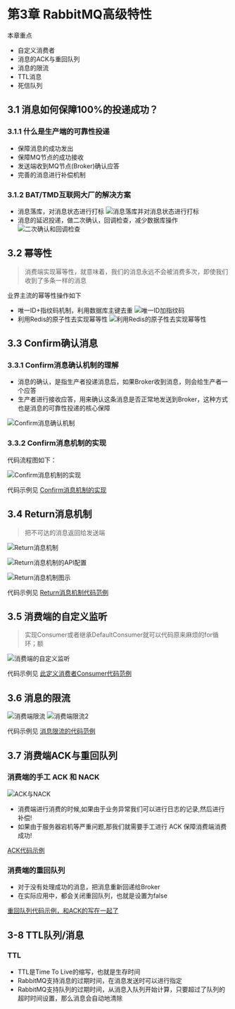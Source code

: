 # 第3章 RabbitMQ高级特性

本章重点

+ 自定义消费者
+ 消息的ACK与重回队列
+ 消息的限流
+ TTL消息
+ 死信队列

## 3.1 消息如何保障100%的投递成功？

### 3.1.1 什么是生产端的可靠性投递

+ 保障消息的成功发出
+ 保障MQ节点的成功接收
+ 发送端收到MQ节点(Broker)确认应答
+ 完善的消息进行补偿机制

### 3.1.2 BAT/TMD互联网大厂的解决方案

+ 消息落库，对消息状态进行打标
  ![消息落库并对消息状态进行打标](images/消息落库并对消息状态进行打标.png)
+ 消息的延迟投递，做二次确认，回调检查，减少数据库操作
  ![二次确认和回调检查](images/二次确认和回调检查.png)

## 3.2 幂等性

> 消费端实现幂等性，就意味着，我们的消息永远不会被消费多次，即使我们收到了多条一样的消息

业界主流的幂等性操作如下

+ 唯一ID+指纹码机制，利用数据库主键去重
  ![唯一ID加指纹码](images/唯一ID加指纹码.png)
+ 利用Redis的原子性去实现幂等性
  ![利用Redis的原子性去实现幂等性](images/利用Redis的原子性去实现幂等性.png)

## 3.3 Confirm确认消息

### 3.3.1 Confirm消息确认机制的理解

+ 消息的确认，是指生产者投递消息后，如果Broker收到消息，则会给生产者一个应答
+ 生产者进行接收应答，用来确认这条消息是否正常地发送到Broker，这种方式也是消息的可靠性投递的核心保障

![Confirm消息确认机制](images/Confirm消息确认机制.png) 

### 3.3.2 Confirm消息机制的实现

代码流程图如下：

![Confirm消息机制的实现](images/Confirm消息机制的实现.png)

代码示例见 [Confirm消息机制的实现](code/rabbitmqdemo/src/main/java/com/huawei/l00379880/rabbitmqdemo/confirm)

## 3.4 Return消息机制

> 把不可达的消息返回给发送端

![Return消息机制](images/Return消息机制.png)

![Return消息机制的API配置](images/Return消息机制的API配置.png)

![Return消息机制图示](images/Return消息机制图示.png)

代码示例见 [Return消息机制代码范例](code/rabbitmqdemo/src/main/java/com/huawei/l00379880/rabbitmqdemo/returnlistener)

## 3.5 消费端的自定义监听

> 实现Consumer或者继承DefaultConsumer就可以代码原来麻烦的for循环；额

![消费端的自定义监听](images/消费端的自定义监听.png)

代码示例见 [此定义消费者Consumer代码范例](code/rabbitmqdemo/src/main/java/com/huawei/l00379880/rabbitmqdemo/consumer)

## 3.6 消息的限流

![消费端限流](images/消费端限流.png)
![消费端限流2](images/消费端限流2.png)

代码示例见 [消息限流的代码范例](code/rabbitmqdemo/src/main/java/com/huawei/l00379880/rabbitmqdemo/limit)

## 3.7 消费端ACK与重回队列

### 消费端的手工 ACK 和 NACK

![ACK与NACK](images/ACK与NACK.png)

+ 消费端进行消费的时候,如果由于业务异常我们可以进行日志的记录,然后进行补偿!
+ 如果由于服务器宕机等严重问题,那我们就需要手工进行 ACK 保障消费端消费成功!

[ACK代码示例](code/rabbitmqdemo/src/main/java/com/huawei/l00379880/rabbitmqdemo/ack)

### 消费端的重回队列

+ 对于没有处理成功的消息，把消息重新回递给Broker
+ 在实际应用中，都会关闭重回队列，也就是设置为false

[重回队列代码示例，和ACK的写在一起了](code/rabbitmqdemo/src/main/java/com/huawei/l00379880/rabbitmqdemo/ack)

## 3-8 TTL队列/消息

### TTL

+ TTL是Time To Live的缩写，也就是生存时间
+ RabbitMQ支持消息的过期时间，在消息发送时可以进行指定
+ RabbitMQ支持队列的过期时间，从消息入队列开始计算，只要超过了队列的超时时间设置，那么消息会自动地清除

